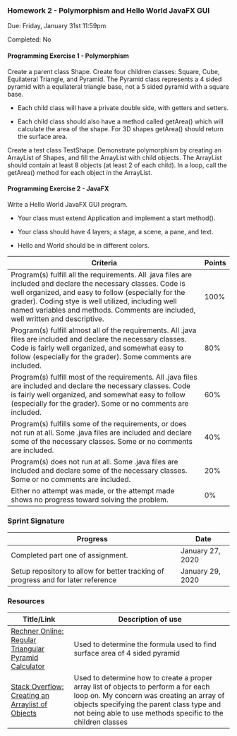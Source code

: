 ### Homework 2 - Polymorphism and Hello World JavaFX GUI
Due: Friday, January 31st 11:59pm

Completed: No

#### Programming Exercise 1 - Polymorphism

Create a parent class Shape.  Create four children classes: Square, Cube, Equilateral Triangle, and Pyramid.  The Pyramid class represents a 4 sided pyramid with a equilateral triangle base, not a 5 sided pyramid with a square base.

- Each child class will have a private double side, with getters and setters.  

- Each child class should also have a method called getArea() which will calculate the area of the shape.  For 3D shapes getArea() should return the surface area.



Create a test class TestShape.  Demonstrate polymorphism by creating an ArrayList of Shapes, and fill the ArrayList with child objects.  The ArrayList should contain at least 8 objects (at least 2 of each child). In a loop, call the getArea() method for each object in the ArrayList.

#### Programming Exercise 2 - JavaFX

Write a Hello World JavaFX GUI program.   

- Your class must extend Application and implement a start method().  

- Your class should have 4 layers; a stage, a scene, a pane, and text.

- Hello and World should be in different colors.



|Criteria  |Points   |
|---|---|
| Program(s) fulfill all the requirements.  All .java files are included and declare the necessary classes.  Code is well organized, and easy to follow (especially for the grader).  Coding stye is well utilized, including well named variables and methods.  Comments are included, well written and descriptive.   | 100%   |
|Program(s) fulfill almost all of the requirements.  All .java files are included and declare the necessary classes.  Code is fairly well organized, and somewhat easy to follow (especially for the grader).  Some comments are included.   | 80%  |
| Program(s) fulfill most of the requirements.  All .java files are included and declare the necessary classes.  Code is fairly well organized, and somewhat easy to follow (especially for the grader).  Some or no comments are included.  | 60%  |
| Program(s) fulfills some of the requirements, or does not run at all.  Some .java files are included and declare some of the necessary classes.  Some or no comments are included.  | 40%  |
| Program(s) does not run at all.  Some .java files are included and declare some of the necessary classes.  Some or no comments are included.  | 20%  |
| Either no attempt was made, or the attempt made shows no progress toward solving the problem.  | 0%  |


### Sprint Signature

| Progress | Date |
|--|--|
| Completed part one of assignment. | January 27, 2020 |
| Setup repository to allow for better tracking of progress and for later reference | January 29, 2020 |


### Resources

| Title/Link | Description of use |
|--|--|
| [Rechner Online: Regular Triangular Pyramid Calculator](https://rechneronline.de/pi/triangular-pyramid.php)| Used to determine the formula used to find surface area of 4 sided pyramid |
| [Stack Overflow: Creating an Arraylist of Objects](https://stackoverflow.com/questions/3982550/creating-an-arraylist-of-objects/3982597) | Used to determine how to create a proper array list of objects to perform a for each loop on. My concern was creating an array of objects specifying the parent class type and not being able to use methods specific to the children classes |
